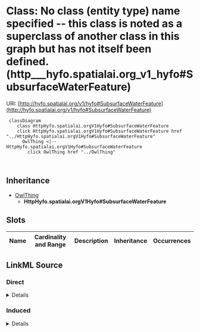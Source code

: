 

# Class: No class (entity type) name specified -- this class is noted as a superclass of another class in this graph but has not itself been defined. (http___hyfo.spatialai.org_v1_hyfo#SubsurfaceWaterFeature)





URI: [http://hyfo.spatialai.org/v1/hyfo#SubsurfaceWaterFeature](http://hyfo.spatialai.org/v1/hyfo#SubsurfaceWaterFeature)






```mermaid
 classDiagram
    class HttpHyfo.spatialai.orgV1Hyfo#SubsurfaceWaterFeature
    click HttpHyfo.spatialai.orgV1Hyfo#SubsurfaceWaterFeature href "../HttpHyfo.spatialai.orgV1Hyfo#SubsurfaceWaterFeature"
      OwlThing <|-- HttpHyfo.spatialai.orgV1Hyfo#SubsurfaceWaterFeature
        click OwlThing href "../OwlThing"
      
      
```





## Inheritance
* [OwlThing](../classes/OwlThing.md)
    * **HttpHyfo.spatialai.orgV1Hyfo#SubsurfaceWaterFeature**



## Slots

| Name | Cardinality and Range | Description | Inheritance | Occurrences |
| ---  | --- | --- | --- | --- |














## LinkML Source

<!-- TODO: investigate https://stackoverflow.com/questions/37606292/how-to-create-tabbed-code-blocks-in-mkdocs-or-sphinx -->

### Direct

<details>

```yaml
name: http___hyfo.spatialai.org_v1_hyfo#SubsurfaceWaterFeature
title: No class (entity type) name specified -- this class is noted as a superclass
  of another class in this graph but has not itself been defined.
from_schema: okns:hydrology-kg
exact_mappings:
- http://hyfo.spatialai.org/v1/hyfo#SubsurfaceWaterFeature
rank: 1000
is_a: owl_Thing
class_uri: http://hyfo.spatialai.org/v1/hyfo#SubsurfaceWaterFeature

```
</details>

### Induced

<details>

```yaml
name: http___hyfo.spatialai.org_v1_hyfo#SubsurfaceWaterFeature
title: No class (entity type) name specified -- this class is noted as a superclass
  of another class in this graph but has not itself been defined.
from_schema: okns:hydrology-kg
exact_mappings:
- http://hyfo.spatialai.org/v1/hyfo#SubsurfaceWaterFeature
rank: 1000
is_a: owl_Thing
class_uri: http://hyfo.spatialai.org/v1/hyfo#SubsurfaceWaterFeature

```
</details>